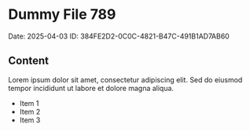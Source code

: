 # Dummy File 789

Date: 2025-04-03
ID: 384FE2D2-0C0C-4821-B47C-491B1AD7AB60

## Content

Lorem ipsum dolor sit amet, consectetur adipiscing elit.
Sed do eiusmod tempor incididunt ut labore et dolore magna aliqua.

* Item 1
* Item 2
* Item 3

